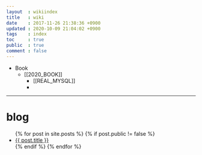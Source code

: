 ```yaml
---
layout  : wikiindex
title   : wiki
date    : 2017-11-26 21:38:36 +0900
updated : 2020-10-09 21:04:02 +0900
tags    : index
toc     : true
public  : true
comment : false
---
```




* Book
    * [[2020_BOOK]]
        * [[REAL_MYSQL]]
        * 


---

# blog
<div>
    <ul>
{% for post in site.posts %}
    {% if post.public != false %}
        <li>
            <a class="post-link" href="{{ post.url | prepend: site.baseurl }}">
                {{ post.title }}
            </a>
        </li>
    {% endif %}
{% endfor %}
    </ul>
</div>

